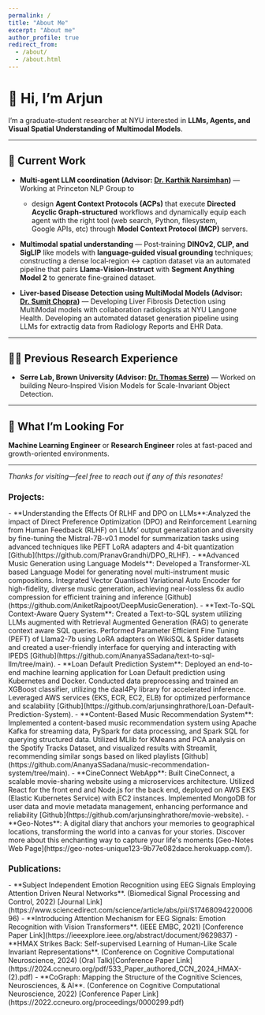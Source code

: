 ```yaml
---
permalink: /
title: "About Me"
excerpt: "About me"
author_profile: true
redirect_from: 
  - /about/
  - /about.html
---
```


# 👋 Hi, I’m **Arjun**

I’m a graduate‑student researcher at NYU interested in **LLMs, Agents, and Visual Spatial Understanding of Multimodal Models**.

---

## 🔭 Current Work

- **Multi‑agent LLM coordination (Advisor: [Dr.&nbsp;Karthik Narsimhan](https://karthikncode.github.io/))** — Working at Princeton NLP Group to  
  - design **Agent Context Protocols (ACPs)** that execute **Directed Acyclic Graph‑structured** workflows and dynamically equip each agent with the right tool (web search, Python, filesystem, Google APIs, etc) through **Model Context Protocol (MCP)** servers.

- **Multimodal spatial understanding** — Post‑training **DINOv2, CLIP, and SigLIP** like models with **language‑guided visual grounding** techniques; constructing a dense local‑region ↔ caption dataset via an automated pipeline that pairs **Llama‑Vision‑Instruct** with **Segment Anything Model 2** to generate fine‑grained dataset.

- **Liver-based Disease Detection using MultiModal Models (Advisor: [Dr.&nbsp;Sumit Chopra](https://www.spchopra.net/#projects))** — Developing Liver Fibrosis Detection using MultiModal models with collaboration radiologists at NYU Langone Health. Developing an automated dataset generation pipeline using LLMs for extractig data from Radiology Reports and EHR Data.

---

## 🧑‍🔬 Previous Research Experience
- **Serre Lab, Brown University (Advisor: [Dr.&nbsp;Thomas Serre](https://serre-lab.clps.brown.edu/research/))** — Worked on building Neuro‑Inspired Vision Models for Scale-Invariant Object Detection.

---

## 🚀 What I’m Looking For

**Machine Learning Engineer** or **Research Engineer** roles at fast-paced and growth-oriented environments.

---

*Thanks for visiting—feel free to reach out if any of this resonates!*  

<h2 style="font-size: larger;"><strong>Projects:</strong></h2>
- **Understanding the Effects Of RLHF and DPO on LLMs**:Analyzed the impact of Direct Preference Optimization (DPO) and Reinforcement Learning from Human Feedback (RLHF) on LLMs’ output generalization and diversity by fine-tuning the Mistral-7B-v0.1 model for summarization tasks using advanced techniques like PEFT LoRA adapters and 4-bit quantization [Github](https://github.com/PranavGrandhi/DPO_RLHF).
- **Advanced Music Generation using Language Models**: Developed a Transformer-XL based Language Model for generating novel multi-instrument music compositions. Integrated Vector Quantised Variational Auto Encoder for high-fidelity, diverse music generation, achieving near-lossless 6x audio compression for efficient training and inference [Github](https://github.com/AniketRajpoot/DeepMusicGeneration).
- **Text-To-SQL Context-Aware Query System**: Created a Text-to-SQL system utilizing LLMs augmented with Retrieval Augmented Generation (RAG) to generate context aware SQL queries. Performed Parameter Efficient Fine Tuning (PEFT) of Llama2-7b using LoRA adapters on WikiSQL & Spider datasets and created a user-friendly interface for querying and interacting with IPEDS [Github](https://github.com/AnanyaSSadana/text-to-sql-llm/tree/main).
- **Loan Default Prediction System**: Deployed an end-to-end machine learning application for Loan Default prediction using Kubernetes and Docker. Conducted data preprocessing and trained an XGBoost classifier, utilizing the daal4Py library for accelerated inference. Leveraged AWS services (EKS, ECR, EC2, ELB) for optimized performance and scalability [Github](https://github.com/arjunsinghrathore/Loan-Default-Prediction-System).
- **Content-Based Music Recommendation System**: Implemented a content-based music recommendation system using Apache Kafka for streaming data, PySpark for data processing, and Spark SQL for querying structured data. Utilized MLlib for KMeans and PCA analysis on the Spotify Tracks Dataset, and visualized results with Streamlit, recommending similar songs based on liked playlists [Github](https://github.com/AnanyaSSadana/music-recommendation-system/tree/main).
- **CineConnect WebApp**: Built CineConnect, a scalable movie-sharing website using a microservices architecture. Utilized React for the front end and Node.js for the back end, deployed on AWS EKS (Elastic Kubernetes Service) with EC2 instances. Implemented MongoDB for user data and movie metadata management, enhancing performance and reliability [Github](https://github.com/arjunsinghrathore/movie-website).
- **Geo-Notes**: A digital diary that anchors your memories to geographical locations, transforming the world into a canvas for your stories. Discover more about this enchanting way to capture your life's moments [Geo-Notes Web Page](https://geo-notes-unique123-9b77e082dace.herokuapp.com/).

<h2 style="font-size: larger;"><strong>Publications:</strong></h2>
- **Subject Independent Emotion Recognition using EEG Signals Employing Attention Driven Neural Networks**. (Biomedical Signal Processing and Control, 2022) [Journal Link](https://www.sciencedirect.com/science/article/abs/pii/S1746809422000696)
- **Introducing Attention Mechanism for EEG Signals: Emotion Recognition with Vision Transformers**. (IEEE EMBC, 2021) [Conference Paper Link](https://ieeexplore.ieee.org/abstract/document/9629837)
- **HMAX Strikes Back: Self-supervised Learning of Human-Like Scale Invariant Representations**. (Conference on Cognitive Computational Neuroscience, 2024) (Oral Talk)[Conference Paper Link](https://2024.ccneuro.org/pdf/533_Paper_authored_CCN_2024_HMAX-(2).pdf)
- **CoGraph: Mapping the Structure of the Cognitive Sciences, Neurosciences, & AI**. (Conference on Cognitive Computational Neuroscience, 2022) [Conference Paper Link](https://2022.ccneuro.org/proceedings/0000299.pdf)


